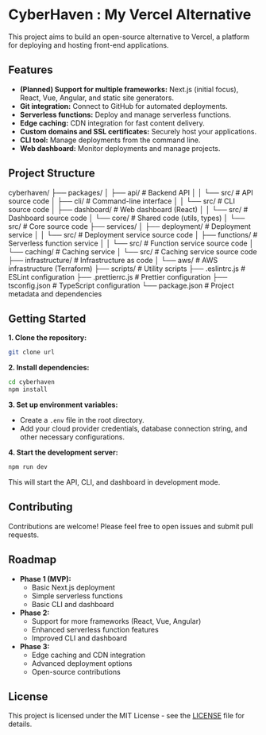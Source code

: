 # CyberHaven : My Vercel Alternative

This project aims to build an open-source alternative to Vercel, a platform for deploying and hosting front-end applications.

## Features

* **(Planned) Support for multiple frameworks:** Next.js (initial focus), React, Vue, Angular, and static site generators.
* **Git integration:** Connect to GitHub for automated deployments.
* **Serverless functions:** Deploy and manage serverless functions.
* **Edge caching:**  CDN integration for fast content delivery.
* **Custom domains and SSL certificates:** Securely host your applications.
* **CLI tool:**  Manage deployments from the command line.
* **Web dashboard:**  Monitor deployments and manage projects.

## Project Structure

cyberhaven/
├── packages/
│   ├── api/               \# Backend API
│   │   └── src/           \# API source code
│   ├── cli/               \# Command-line interface
│   │   └── src/           \# CLI source code
│   ├── dashboard/        \# Web dashboard (React)
│   │   └── src/           \# Dashboard source code
│   └── core/              \# Shared code (utils, types)
│       └── src/           \# Core source code
├── services/
│   ├── deployment/       \# Deployment service
│   │   └── src/           \# Deployment service source code
│   ├── functions/        \# Serverless function service
│   │   └── src/           \# Function service source code
│   └── caching/          \# Caching service
│       └── src/           \# Caching service source code
├── infrastructure/      \# Infrastructure as code
│   └── aws/              \# AWS infrastructure (Terraform)
├── scripts/              \# Utility scripts
├── .eslintrc.js          \# ESLint configuration
├── .prettierrc.js       \# Prettier configuration
├── tsconfig.json         \# TypeScript configuration
└── package.json          \# Project metadata and dependencies

## Getting Started

**1. Clone the repository:**

```bash
git clone url
````

**2. Install dependencies:**

```bash
cd cyberhaven
npm install
```

**3. Set up environment variables:**

  * Create a `.env` file in the root directory.
  * Add your cloud provider credentials, database connection string, and other necessary configurations.

**4. Start the development server:**

```bash
npm run dev
```

This will start the API, CLI, and dashboard in development mode.

## Contributing

Contributions are welcome\! Please feel free to open issues and submit pull requests.

## Roadmap

  * **Phase 1 (MVP):**
      * Basic Next.js deployment
      * Simple serverless functions
      * Basic CLI and dashboard
  * **Phase 2:**
      * Support for more frameworks (React, Vue, Angular)
      * Enhanced serverless function features
      * Improved CLI and dashboard
  * **Phase 3:**
      * Edge caching and CDN integration
      * Advanced deployment options
      * Open-source contributions

## License

This project is licensed under the MIT License - see the [LICENSE](https://www.google.com/url?sa=E&source=gmail&q=LICENSE) file for details.
